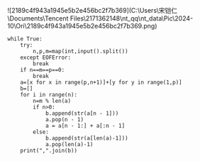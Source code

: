 ![2189c4f943a1945e5b2e456bc2f7b369](C:\Users\宋铠仁\Documents\Tencent Files\2171362148\nt_qq\nt_data\Pic\2024-10\Ori\2189c4f943a1945e5b2e456bc2f7b369.png)

```
while True:
    try:
        n,p,m=map(int,input().split())
    except EOFError:
        break
    if n==m==p==0:
        break
    a=[x for x in range(p,n+1)]+[y for y in range(1,p)]
    b=[]
    for i in range(n):
        n=m % len(a)
        if n>0:
            b.append(str(a[n - 1]))
            a.pop(n - 1)
            a = a[n - 1:] + a[:n - 1]
        else:
            b.append(str(a[len(a)-1]))
            a.pop(len(a)-1)
    print(",".join(b))
```